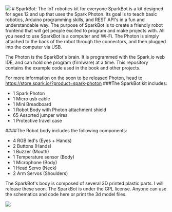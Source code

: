 <img src="https://dl.pushbulletusercontent.com/cbSv0eZWjjHaI7bzlDmvIk6UyvvBqrcO/SparkBotLogo-Title.png">
# SparkBot: The IoT robotics kit for everyone
SparkBot is a kit designed for ages 12 and up that uses the Spark Photon.  Its goal is to teach basic robotics, Arduino programming skills, and REST API's in a fun and understandable way.
The purpose of SparkBot is to create a friendly robot frontend that will get people excited to program and make projects with.  All you need to use SparkBot is a computer and Wi-Fi.  The Photon is simply attached to the back of the robot through the connectors, and then plugged into the computer via USB.

The Photon is the SparkBot's brain.  It is programmed with the Spark.io web IDE, and can hold one program (firmware) at a time.
This repository contains the example code used in the book and other projects.

For more information on the soon to be released Photon, head to https://store.spark.io/?product=spark-photon
###The SparkBot kit includes:
* 1 Spark Photon
* 1 Micro usb cable
* 1 Mini Breadboard  
* 1 Robot Body with Photon attachment shield
* 65 Assorted jumper wires
* 1 Protective travel case

####The Robot body includes the following components:
* 4 RGB led's (Eyes + Hands)
* 2 Buttons (Hands)
* 1 Buzzer (Mouth)
* 1 Temperature sensor (Body)
* 1 Microphone (Body)
* 1 Head Servo (Neck)
* 2 Arm Servos (Shoulders)

The SparkBot's body is composed of several 3D printed plastic parts.  I will release these soon.
The SparkBot is under the GPL license.  Anyone can use the schematics and code here or print the 3d model files.


<img src="http://i.imgur.com/KDgm0YUl.jpg">
